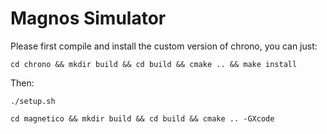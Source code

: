 # Magnos Simulator

Please first compile and install the custom version of chrono, you can just:

	cd chrono && mkdir build && cd build && cmake .. && make install

Then: 
	
	./setup.sh
	
	cd magnetico && mkdir build && cd build && cmake .. -GXcode  
